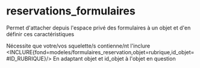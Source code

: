# reservations_formulaires
Permet d'attacher  depuis l'espace privé des formulaires à un objet et d'en définir ces caractéristiques

Nécessite que votre/vos squelette/s contienne/nt l'inclure
<INCLURE{fond=modeles/formulaires_reservation,objet=rubrique,id_objet=#ID_RUBRIQUE}/>
En adaptant objet et id_objet à l'objet en question
